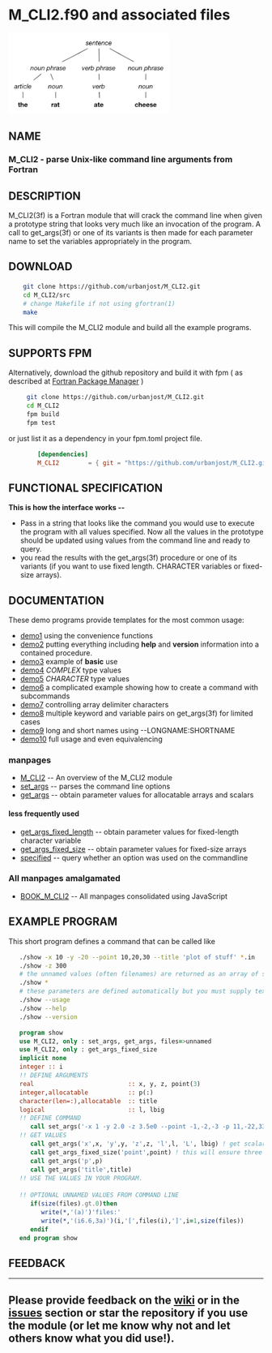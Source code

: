 # M_CLI2.f90 and associated files

![parse](docs/images/parse.png)

## NAME

### M_CLI2 - parse Unix-like command line arguments from Fortran

## DESCRIPTION

   M_CLI2(3f) is a Fortran module that will crack the command line when
   given a prototype string that looks very much like an invocation of
   the program. A call to get_args(3f) or one of its variants is then
   made for each parameter name to set the variables appropriately in
   the program.

## DOWNLOAD
   ```bash
       git clone https://github.com/urbanjost/M_CLI2.git
       cd M_CLI2/src
       # change Makefile if not using gfortran(1)
       make
   ```
   This will compile the M_CLI2 module and build all the example programs.

## SUPPORTS FPM

   Alternatively, download the github repository and build it with
   fpm ( as described at [Fortran Package Manager](https://github.com/fortran-lang/fpm) )

   ```bash
        git clone https://github.com/urbanjost/M_CLI2.git
        cd M_CLI2
        fpm build
        fpm test
   ```

   or just list it as a dependency in your fpm.toml project file.

```toml
        [dependencies]
        M_CLI2        = { git = "https://github.com/urbanjost/M_CLI2.git" }
```

## FUNCTIONAL SPECIFICATION

**This is how the interface works --**

* Pass in a string that looks like the command you would use to execute the program with all values specified.
  Now all the values in the prototype should be updated using values from the command line and ready to query.
* you read the results with the get_args(3f) procedure or one of its variants (if you want to use fixed length.
  CHARACTER variables or fixed-size arrays).


## DOCUMENTATION
These demo programs provide templates for the most common usage:

- [demo1](demos/demo1.f90) using the convenience functions
- [demo2](demos/demo2.f90) putting everything including **help** and **version** information into a contained procedure.
- [demo3](demos/demo3.f90) example of **basic** use
- [demo4](demos/demo4.f90) _COMPLEX_ type values
- [demo5](demos/demo5.f90) _CHARACTER_ type values
- [demo6](demos/demo6.f90) a complicated example showing how to create a command with subcommands
- [demo7](demos/demo7.f90) controlling array delimiter characters
- [demo8](demos/demo8.f90) multiple keyword and variable pairs on get_args(3f) for limited cases
- [demo9](demos/demo9.f90) long and short names using  --LONGNAME:SHORTNAME
- [demo10](demos/demo10.f90) full usage and even equivalencing

### manpages
- [M_CLI2](https://urbanjost.github.io/M_CLI2/M_CLI2.3m_cli2.html)  -- An overview of the M_CLI2 module
- [set_args](https://urbanjost.github.io/M_CLI2/set_args.3m_cli2.html)  -- parses the command line options
- [get_args](https://urbanjost.github.io/M_CLI2/get_args.3m_cli2.html)  -- obtain parameter values for allocatable arrays and scalars
#### less frequently used 
- [get_args_fixed_length](https://urbanjost.github.io/M_CLI2/get_args_fixed_length.3m_cli2.html)  -- obtain parameter values for fixed-length character variable
- [get_args_fixed_size](https://urbanjost.github.io/M_CLI2/get_args_fixed_size.3m_cli2.html)  -- obtain parameter values for fixed-size arrays
- [specified](https://urbanjost.github.io/M_CLI2/specified.3m_cli2.html)  -- query whether an option was used on the commandline


### All manpages amalgamated
- [BOOK_M_CLI2](https://urbanjost.github.io/M_CLI2/BOOK_M_CLI2.html) -- All manpages consolidated using JavaScript

<!--
### doxygen

- [doxygen(1) output](https://urbanjost.github.io/M_CLI2/doxygen_out/html/index.html).
-->

## EXAMPLE PROGRAM

This short program defines a command that can be called like

```bash
   ./show -x 10 -y -20 --point 10,20,30 --title 'plot of stuff' *.in
   ./show -z 300
   # the unnamed values (often filenames) are returned as an array of strings
   ./show *
   # these parameters are defined automatically but you must supply text for --version to be useful.
   ./show --usage
   ./show --help
   ./show --version
```
```fortran
   program show
   use M_CLI2, only : set_args, get_args, files=>unnamed
   use M_CLI2, only : get_args_fixed_size
   implicit none
   integer :: i
   !! DEFINE ARGUMENTS
   real                          :: x, y, z, point(3)
   integer,allocatable           :: p(:)
   character(len=:),allocatable  :: title
   logical                       :: l, lbig
   !! DEFINE COMMAND
      call set_args('-x 1 -y 2.0 -z 3.5e0 --point -1,-2,-3 -p 11,-22,33 --title "my title" -l F -L F')
   !! GET VALUES
      call get_args('x',x, 'y',y, 'z',z, 'l',l, 'L', lbig) ! get scalar fixed-size variables
      call get_args_fixed_size('point',point) ! this will ensure three values are specified
      call get_args('p',p)
      call get_args('title',title)
   !! USE THE VALUES IN YOUR PROGRAM.

   !! OPTIONAL UNNAMED VALUES FROM COMMAND LINE
      if(size(files).gt.0)then
         write(*,'(a)')'files:'
         write(*,'(i6.6,3a)')(i,'[',files(i),']',i=1,size(files))
      endif
   end program show
```
## FEEDBACK ##
-------
   Please provide feedback on the
   [wiki](https://github.com/urbanjost/M_CLI2/wiki) or in the
   [__issues__](https://github.com/urbanjost/M_CLI2/issues)
   section or star the repository if you use the module (or let me know
   why not and let others know what you did use!).
-------
